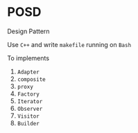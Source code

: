 # POSD
Design Pattern

Use `C++` and write `makefile` running on `Bash`

To implements
1. `Adapter`
2. `composite`
3. `proxy`
4. `Factory`
5. `Iterator`
6. `Observer`
7. `Visitor`
8. `Builder`
